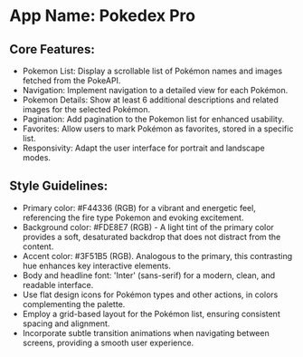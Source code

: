 # **App Name**: Pokedex Pro

## Core Features:

- Pokemon List: Display a scrollable list of Pokémon names and images fetched from the PokeAPI.
- Navigation: Implement navigation to a detailed view for each Pokémon.
- Pokemon Details: Show at least 6 additional descriptions and related images for the selected Pokémon.
- Pagination: Add pagination to the Pokemon list for enhanced usability.
- Favorites: Allow users to mark Pokémon as favorites, stored in a specific list.
- Responsivity: Adapt the user interface for portrait and landscape modes.

## Style Guidelines:

- Primary color: #F44336 (RGB) for a vibrant and energetic feel, referencing the fire type Pokemon and evoking excitement.
- Background color: #FDE8E7 (RGB) - A light tint of the primary color provides a soft, desaturated backdrop that does not distract from the content.
- Accent color: #3F51B5 (RGB). Analogous to the primary, this contrasting hue enhances key interactive elements.
- Body and headline font: 'Inter' (sans-serif) for a modern, clean, and readable interface.
- Use flat design icons for Pokémon types and other actions, in colors complementing the palette.
- Employ a grid-based layout for the Pokémon list, ensuring consistent spacing and alignment.
- Incorporate subtle transition animations when navigating between screens, providing a smooth user experience.